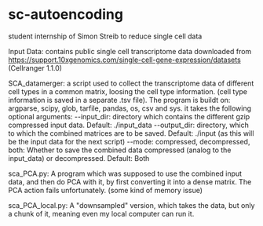 # sc-autoencoding
student internship of Simon Streib to reduce single cell data



Input Data: 
contains public single cell transcriptome data downloaded from https://support.10xgenomics.com/single-cell-gene-expression/datasets (Cellranger 1.1.0)


SCA_datamerger:
a script used to collect the transcriptome data of different cell types in a common matrix, loosing the cell type information. (cell type information is saved in a separate .tsv file). 
The program is buildt on: argparse, scipy, glob, tarfile, pandas, os, csv and sys. it takes the following optional arguments: 
--input_dir: directory which contains the different gzip compressed input data. Default: ./input_data
--output_dir: directory, which to which the combined matrices are to be saved. Default: ./input (as this will be the input data for the next script)
--mode: compressed, decompressed, both: Whether to save the combined data compressed (analog to the input_data) or decompressed. Default: Both





sca_PCA.py: A program which was supposed to use the combined input data, and then do PCA with it, by first converting it into a dense matrix. The PCA action fails unfortunately. (some kind of memory issue)


sca_PCA_local.py: A "downsampled" version, which takes the data, but only a chunk of it, meaning even my local computer can run it.











